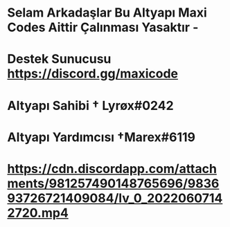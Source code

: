 # Selam Arkadaşlar Bu Altyapı Maxi Codes Aittir Çalınması Yasaktır -
# Destek Sunucusu https://discord.gg/maxicode
# Altyapı Sahibi † Lyrøx#0242
# Altyapı Yardımcısı †Marex#6119
# https://cdn.discordapp.com/attachments/981257490148765696/983693726721409084/lv_0_20220607142720.mp4
